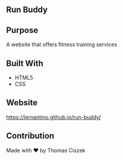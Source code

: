 ## Run Buddy
## Purpose
A website that offers fitness training services
## Built With
* HTML5
* CSS
## Website
https://lernantino.github.io/run-buddy/
## Contribution
Made with ❤️ by Thomas Ciszek
